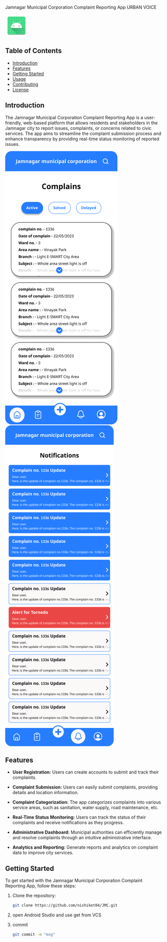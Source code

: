  Jamnagar Municipal Corporation Complaint Reporting App
 URBAN VOICE

![App Logo](app/src/main/res/mipmap-hdpi/ic_launcher.webp)

## Table of Contents
- [Introduction](#introduction)
- [Features](#features)
- [Getting Started](#getting-started)
- [Usage](#usage)
- [Contributing](#contributing)
- [License](#license)

## Introduction

The Jamnagar Municipal Corporation Complaint Reporting App is a user-friendly, web-based platform that allows residents and stakeholders in the Jamnagar city to report issues, complaints, or concerns related to civic services. The app aims to streamline the complaint submission process and enhance transparency by providing real-time status monitoring of reported issues.

![App Screenshot](Home.png) ![App Screenshot](Notification.png)

## Features

- **User Registration:** Users can create accounts to submit and track their complaints.

- **Complaint Submission:** Users can easily submit complaints, providing details and location information.

- **Complaint Categorization:** The app categorizes complaints into various service areas, such as sanitation, water supply, road maintenance, etc.

- **Real-Time Status Monitoring:** Users can track the status of their complaints and receive notifications as they progress.

- **Administrative Dashboard:** Municipal authorities can efficiently manage and resolve complaints through an intuitive administrative interface.

- **Analytics and Reporting:** Generate reports and analytics on complaint data to improve city services.

## Getting Started

To get started with the Jamnagar Municipal Corporation Complaint Reporting App, follow these steps:

1. Clone the repository:

   ```bash
   git clone https://github.com/nishiket04/JMC.git
2. open Android Studio and use get from VCS
3. commit
   ```bash
   git commit -m "msg"
